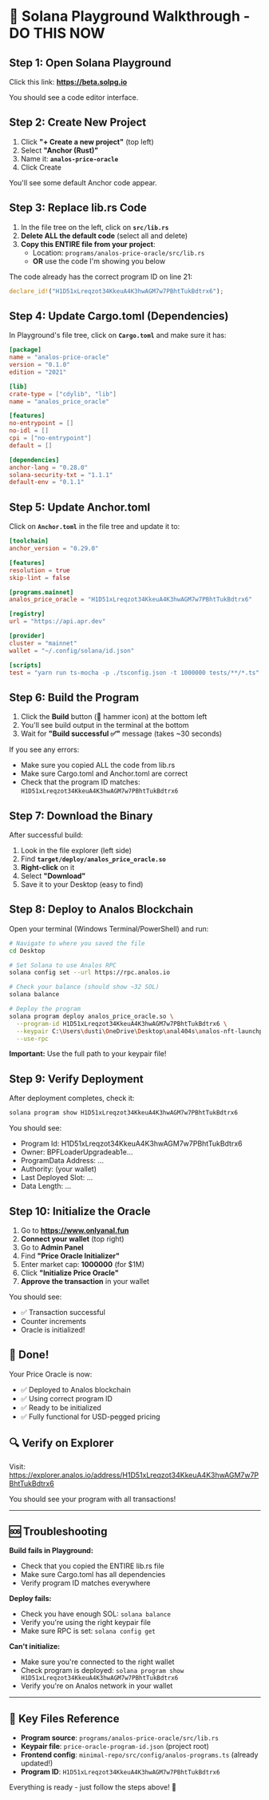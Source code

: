 # 🎯 Solana Playground Walkthrough - DO THIS NOW

## Step 1: Open Solana Playground
Click this link: **https://beta.solpg.io**

You should see a code editor interface.

## Step 2: Create New Project
1. Click **"+ Create a new project"** (top left)
2. Select **"Anchor (Rust)"** 
3. Name it: **`analos-price-oracle`**
4. Click Create

You'll see some default Anchor code appear.

## Step 3: Replace lib.rs Code

1. In the file tree on the left, click on **`src/lib.rs`**
2. **Delete ALL the default code** (select all and delete)
3. **Copy this ENTIRE file from your project**:
   - Location: `programs/analos-price-oracle/src/lib.rs`
   - **OR** use the code I'm showing you below

The code already has the correct program ID on line 21:
```rust
declare_id!("H1D51xLreqzot34KkeuA4K3hwAGM7w7PBhtTukBdtrx6");
```

## Step 4: Update Cargo.toml (Dependencies)

In Playground's file tree, click on **`Cargo.toml`** and make sure it has:

```toml
[package]
name = "analos-price-oracle"
version = "0.1.0"
edition = "2021"

[lib]
crate-type = ["cdylib", "lib"]
name = "analos_price_oracle"

[features]
no-entrypoint = []
no-idl = []
cpi = ["no-entrypoint"]
default = []

[dependencies]
anchor-lang = "0.28.0"
solana-security-txt = "1.1.1"
default-env = "0.1.1"
```

## Step 5: Update Anchor.toml

Click on **`Anchor.toml`** in the file tree and update it to:

```toml
[toolchain]
anchor_version = "0.29.0"

[features]
resolution = true
skip-lint = false

[programs.mainnet]
analos_price_oracle = "H1D51xLreqzot34KkeuA4K3hwAGM7w7PBhtTukBdtrx6"

[registry]
url = "https://api.apr.dev"

[provider]
cluster = "mainnet"
wallet = "~/.config/solana/id.json"

[scripts]
test = "yarn run ts-mocha -p ./tsconfig.json -t 1000000 tests/**/*.ts"
```

## Step 6: Build the Program

1. Click the **Build** button (🔨 hammer icon) at the bottom left
2. You'll see build output in the terminal at the bottom
3. Wait for **"Build successful ✅"** message (takes ~30 seconds)

If you see any errors:
- Make sure you copied ALL the code from lib.rs
- Make sure Cargo.toml and Anchor.toml are correct
- Check that the program ID matches: `H1D51xLreqzot34KkeuA4K3hwAGM7w7PBhtTukBdtrx6`

## Step 7: Download the Binary

After successful build:
1. Look in the file explorer (left side)
2. Find **`target/deploy/analos_price_oracle.so`**
3. **Right-click** on it
4. Select **"Download"**
5. Save it to your Desktop (easy to find)

## Step 8: Deploy to Analos Blockchain

Open your terminal (Windows Terminal/PowerShell) and run:

```bash
# Navigate to where you saved the file
cd Desktop

# Set Solana to use Analos RPC
solana config set --url https://rpc.analos.io

# Check your balance (should show ~32 SOL)
solana balance

# Deploy the program
solana program deploy analos_price_oracle.so \
  --program-id H1D51xLreqzot34KkeuA4K3hwAGM7w7PBhtTukBdtrx6 \
  --keypair C:\Users\dusti\OneDrive\Desktop\anal404s\analos-nft-launchpad\price-oracle-program-id.json \
  --use-rpc
```

**Important:** Use the full path to your keypair file!

## Step 9: Verify Deployment

After deployment completes, check it:

```bash
solana program show H1D51xLreqzot34KkeuA4K3hwAGM7w7PBhtTukBdtrx6
```

You should see:
- Program Id: H1D51xLreqzot34KkeuA4K3hwAGM7w7PBhtTukBdtrx6
- Owner: BPFLoaderUpgradeab1e...
- ProgramData Address: ...
- Authority: (your wallet)
- Last Deployed Slot: ...
- Data Length: ...

## Step 10: Initialize the Oracle

1. Go to **https://www.onlyanal.fun**
2. **Connect your wallet** (top right)
3. Go to **Admin Panel**
4. Find **"Price Oracle Initializer"**
5. Enter market cap: **1000000** (for $1M)
6. Click **"Initialize Price Oracle"**
7. **Approve the transaction** in your wallet

You should see:
- ✅ Transaction successful
- Counter increments
- Oracle is initialized!

## 🎉 Done!

Your Price Oracle is now:
- ✅ Deployed to Analos blockchain
- ✅ Using correct program ID
- ✅ Ready to be initialized
- ✅ Fully functional for USD-pegged pricing

## 🔍 Verify on Explorer

Visit: https://explorer.analos.io/address/H1D51xLreqzot34KkeuA4K3hwAGM7w7PBhtTukBdtrx6

You should see your program with all transactions!

---

## 🆘 Troubleshooting

**Build fails in Playground:**
- Check that you copied the ENTIRE lib.rs file
- Make sure Cargo.toml has all dependencies
- Verify program ID matches everywhere

**Deploy fails:**
- Check you have enough SOL: `solana balance`
- Verify you're using the right keypair file
- Make sure RPC is set: `solana config get`

**Can't initialize:**
- Make sure you're connected to the right wallet
- Check program is deployed: `solana program show H1D51xLreqzot34KkeuA4K3hwAGM7w7PBhtTukBdtrx6`
- Verify you're on Analos network in your wallet

---

## 📝 Key Files Reference

- **Program source**: `programs/analos-price-oracle/src/lib.rs`
- **Keypair file**: `price-oracle-program-id.json` (project root)
- **Frontend config**: `minimal-repo/src/config/analos-programs.ts` (already updated!)
- **Program ID**: `H1D51xLreqzot34KkeuA4K3hwAGM7w7PBhtTukBdtrx6`

Everything is ready - just follow the steps above! 🚀

